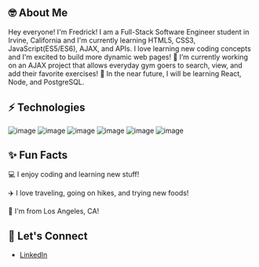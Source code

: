 ## 🤓 About Me

Hey everyone! I'm Fredrick! I am a Full-Stack Software Engineer student in Irvine, California and I'm currently learning HTML5, CSS3, JavaScript(ES5/ES6), AJAX, and APIs. I love learning new coding concepts and I'm excited to build more dynamic web pages!
🌱 I’m currently working on an AJAX project that allows everyday gym goers to search, view, and add their favorite exercises!
🌱 In the near future, I will be learning React, Node, and PostgreSQL.

## ⚡ Technologies

![image](https://user-images.githubusercontent.com/103611252/175387561-c5b0b801-6bec-4740-b82c-923e67f9011d.png)
![image](https://user-images.githubusercontent.com/103611252/175387573-dd450c03-f0d0-4a55-a04c-9d7a46173dbe.png)
![image](https://user-images.githubusercontent.com/103611252/175387590-eb5ba6c4-eb49-404e-920a-fa768c0b6fc3.png)
![image](https://user-images.githubusercontent.com/103611252/175387456-a5f18ece-947d-496d-ad53-15bbb3345b24.png)
![image](https://user-images.githubusercontent.com/103611252/175387496-7da9911d-b0bb-4960-87dd-df60dd14fac6.png)
![image](https://user-images.githubusercontent.com/103611252/175387521-9305a1c7-3a88-47dc-9544-7534c22b6216.png)

## ✨ Fun Facts

💻 I enjoy coding and learning new stuff!

✈️ I love traveling, going on hikes, and trying new foods!

📍 I'm from Los Angeles, CA!

## 🤝 Let's Connect

* [LinkedIn](https://www.linkedin.com/in/fredrick-rana/)
